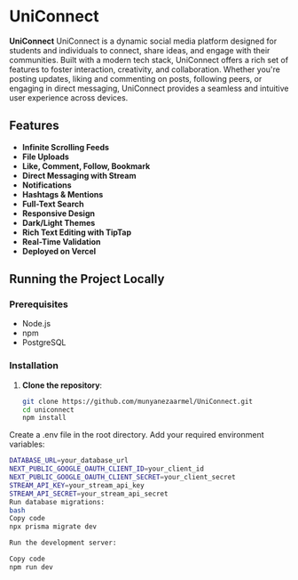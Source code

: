 # UniConnect

**UniConnect** UniConnect is a dynamic social media platform designed for students and individuals to connect, share ideas, and engage with their communities. Built with a modern tech stack, UniConnect offers a rich set of features to foster interaction, creativity, and collaboration. Whether you're posting updates, liking and commenting on posts, following peers, or engaging in direct messaging, UniConnect provides a seamless and intuitive user experience across devices.

## Features
- **Infinite Scrolling Feeds**
- **File Uploads**
- **Like, Comment, Follow, Bookmark**
- **Direct Messaging with Stream**
- **Notifications**
- **Hashtags & Mentions**
- **Full-Text Search**
- **Responsive Design**
- **Dark/Light Themes**
- **Rich Text Editing with TipTap**
- **Real-Time Validation**
- **Deployed on Vercel**

## Running the Project Locally

### Prerequisites
- Node.js
- npm
- PostgreSQL

### Installation

1. **Clone the repository**:
   ```bash
   git clone https://github.com/munyanezaarmel/UniConnect.git
   cd uniconnect
   npm install
   
Create a .env file in the root directory.
Add your required environment variables:
```bash
DATABASE_URL=your_database_url
NEXT_PUBLIC_GOOGLE_OAUTH_CLIENT_ID=your_client_id
NEXT_PUBLIC_GOOGLE_OAUTH_CLIENT_SECRET=your_client_secret
STREAM_API_KEY=your_stream_api_key
STREAM_API_SECRET=your_stream_api_secret
Run database migrations:
bash
Copy code
npx prisma migrate dev

Run the development server:

Copy code
npm run dev

